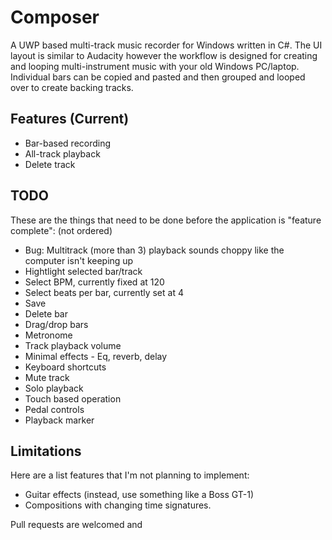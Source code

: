# Composer
A UWP based multi-track music recorder for Windows written in C#.
The UI layout is similar to Audacity however the workflow is designed for creating and looping multi-instrument music with your old Windows PC/laptop.
Individual bars can be copied and pasted and then grouped and looped over to create backing tracks.

## Features (Current)
* Bar-based recording
* All-track playback
* Delete track

## TODO
These are the things that need to be done before the application is "feature complete": (not ordered)
* Bug: Multitrack (more than 3) playback sounds choppy like the computer isn't keeping up
* Hightlight selected bar/track
* Select BPM, currently fixed at 120
* Select beats per bar, currently set at 4
* Save
* Delete bar
* Drag/drop bars
* Metronome
* Track playback volume
* Minimal effects - Eq, reverb, delay
* Keyboard shortcuts
* Mute track
* Solo playback
* Touch based operation
* Pedal controls
* Playback marker

## Limitations
Here are a list features that I'm not planning to implement:
* Guitar effects (instead, use something like a Boss GT-1)
* Compositions with changing time signatures.

Pull requests are welcomed and 
